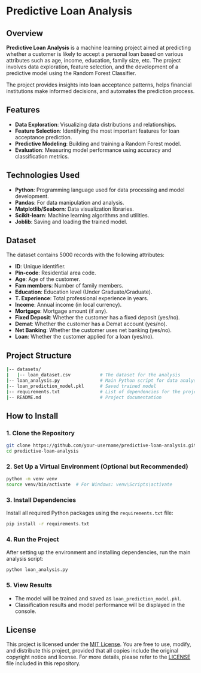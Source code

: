 # Predictive Loan Analysis

## Overview
**Predictive Loan Analysis** is a machine learning project aimed at predicting whether a customer is likely to accept a personal loan based on various attributes such as age, income, education, family size, etc. The project involves data exploration, feature selection, and the development of a predictive model using the Random Forest Classifier.

The project provides insights into loan acceptance patterns, helps financial institutions make informed decisions, and automates the prediction process.

## Features
- **Data Exploration**: Visualizing data distributions and relationships.
- **Feature Selection**: Identifying the most important features for loan acceptance prediction.
- **Predictive Modeling**: Building and training a Random Forest model.
- **Evaluation**: Measuring model performance using accuracy and classification metrics.

## Technologies Used
- **Python**: Programming language used for data processing and model development.
- **Pandas**: For data manipulation and analysis.
- **Matplotlib/Seaborn**: Data visualization libraries.
- **Scikit-learn**: Machine learning algorithms and utilities.
- **Joblib**: Saving and loading the trained model.

## Dataset
The dataset contains 5000 records with the following attributes:
- **ID**: Unique identifier.
- **Pin-code**: Residential area code.
- **Age**: Age of the customer.
- **Fam members**: Number of family members.
- **Education**: Education level (Under Graduate/Graduate).
- **T. Experience**: Total professional experience in years.
- **Income**: Annual income (in local currency).
- **Mortgage**: Mortgage amount (if any).
- **Fixed Deposit**: Whether the customer has a fixed deposit (yes/no).
- **Demat**: Whether the customer has a Demat account (yes/no).
- **Net Banking**: Whether the customer uses net banking (yes/no).
- **Loan**: Whether the customer applied for a loan (yes/no).

## Project Structure

```bash
|-- datasets/
|   |-- loan_dataset.csv           # The dataset for the analysis
|-- loan_analysis.py               # Main Python script for data analysis and model building
|-- loan_prediction_model.pkl      # Saved trained model
|-- requirements.txt               # List of dependencies for the project
|-- README.md                      # Project documentation
```

## How to Install

### 1. Clone the Repository
```bash
git clone https://github.com/your-username/predictive-loan-analysis.git
cd predictive-loan-analysis
```

### 2. Set Up a Virtual Environment (Optional but Recommended)
```bash
python -m venv venv
source venv/bin/activate  # For Windows: venv\Scripts\activate
```

### 3. Install Dependencies
Install all required Python packages using the `requirements.txt` file:
```bash
pip install -r requirements.txt
```

### 4. Run the Project
After setting up the environment and installing dependencies, run the main analysis script:
```bash
python loan_analysis.py
```

### 5. View Results
- The model will be trained and saved as `loan_prediction_model.pkl`.
- Classification results and model performance will be displayed in the console.

## License
This project is licensed under the [MIT License](https://opensource.org/licenses/MIT). You are free to use, modify, and distribute this project, provided that all copies include the original copyright notice and license. For more details, please refer to the [LICENSE](LICENSE) file included in this repository.

